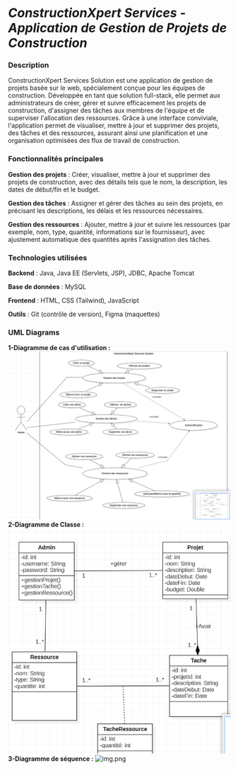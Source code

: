 # **_ConstructionXpert Services - Application de Gestion de Projets de Construction_**

### **Description**

ConstructionXpert Services Solution est une application de gestion de projets basée sur le web, spécialement conçue pour les équipes de construction. Développée en tant que solution full-stack, elle permet aux administrateurs de créer, gérer et suivre efficacement les projets de construction, d'assigner des tâches aux membres de l'équipe et de superviser l'allocation des ressources. Grâce à une interface conviviale, l'application permet de visualiser, mettre à jour et supprimer des projets, des tâches et des ressources, assurant ainsi une planification et une organisation optimisées des flux de travail de construction.

### **Fonctionnalités principales**

**Gestion des projets** : Créer, visualiser, mettre à jour et supprimer des projets de construction, avec des détails tels que le nom, la description, les dates de début/fin et le budget.

**Gestion des tâches** : Assigner et gérer des tâches au sein des projets, en précisant les descriptions, les délais et les ressources nécessaires.

**Gestion des ressources** : Ajouter, mettre à jour et suivre les ressources (par exemple, nom, type, quantité, informations sur le fournisseur), avec ajustement automatique des quantités après l'assignation des tâches.

### **Technologies utilisées**

**Backend** : Java, Java EE (Servlets, JSP), JDBC, Apache Tomcat

**Base de données** : MySQL

**Frontend** : HTML, CSS (Tailwind), JavaScript

 **Outils** : Git (contrôle de version), Figma (maquettes)

### **UML Diagrams**
**1-Diagramme de cas d'utilisation :**
![img.pnj](DiagrammeUml/diagramme%20de%20cas%20d'utilisation.png)
**2-Diagramme de Classe :**
![img.pnj](DiagrammeUml/DiagrammeDeClasse.png)
**3-Diagramme de séquence :**
![img.png](DiagrammeUml/DiagrammeDeSéquence.png)